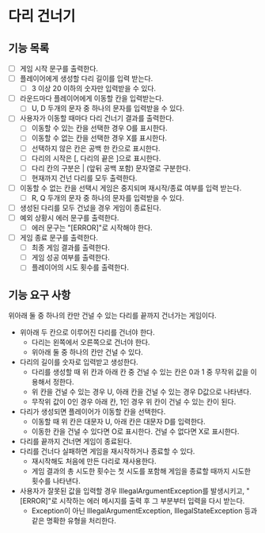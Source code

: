 # 다리 건너기

## 기능 목록
- [ ] 게임 시작 문구를 출력한다.
- [ ] 플레이어에게 생성할 다리 길이를 입력 받는다.
  - [ ] 3 이상 20 이하의 숫자만 입력받을 수 있다.
- [ ] 라운드마다 플레이어에게 이동할 칸을 입력받는다.
  - [ ] U, D 두개의 문자 중 하나의 문자를 입력받을 수 있다.
- [ ] 사용자가 이동할 때마다 다리 건너기 결과를 출력한다.
  - [ ] 이동할 수 있는 칸을 선택한 경우 O를 표시한다.
  - [ ] 이동할 수 없는 칸을 선택한 경우 X를 표시한다.
  - [ ] 선택하지 않은 칸은 공백 한 칸으로 표시한다.
  - [ ] 다리의 시작은 \[, 다리의 끝은 \]으로 표시한다.
  - [ ] 다리 칸의 구분은 \| (앞뒤 공백 포함) 문자열로 구분한다.
  - [ ] 현재까지 건넌 다리를 모두 출력한다.
- [ ] 이동할 수 없는 칸을 선택시 게임은 중지되며 재시작/종료 여부를 입력 받는다.
  - [ ] R, Q 두개의 문자 중 하나의 문자를 입력받을 수 있다.
- [ ] 생성된 다리를 모두 건넜을 경우 게임이 종료된다.
- [ ] 예외 상황시 에러 문구를 출력한다. 
  - [ ] 에러 문구는 "\[ERROR\]"로 시작해야 한다.
- [ ] 게임 종료 문구를 출력한다.
  - [ ] 최종 게임 결과를 출력한다.
  - [ ] 게임 성공 여부를 출력한다.
  - [ ] 플레이어의 시도 횟수를 출력한다.

## 기능 요구 사항
위아래 둘 중 하나의 칸만 건널 수 있는 다리를 끝까지 건너가는 게임이다.

- 위아래 두 칸으로 이루어진 다리를 건너야 한다.
  - 다리는 왼쪽에서 오른쪽으로 건너야 한다.
  - 위아래 둘 중 하나의 칸만 건널 수 있다.
- 다리의 길이를 숫자로 입력받고 생성한다.
  - 다리를 생성할 때 위 칸과 아래 칸 중 건널 수 있는 칸은 0과 1 중 무작위 값을 이용해서 정한다.
  - 위 칸을 건널 수 있는 경우 U, 아래 칸을 건널 수 있는 경우 D값으로 나타낸다.
  - 무작위 값이 0인 경우 아래 칸, 1인 경우 위 칸이 건널 수 있는 칸이 된다.
- 다리가 생성되면 플레이어가 이동할 칸을 선택한다.
  - 이동할 때 위 칸은 대문자 U, 아래 칸은 대문자 D를 입력한다.
  - 이동한 칸을 건널 수 있다면 O로 표시한다. 건널 수 없다면 X로 표시한다.
- 다리를 끝까지 건너면 게임이 종료된다.
- 다리를 건너다 실패하면 게임을 재시작하거나 종료할 수 있다.
  - 재시작해도 처음에 만든 다리로 재사용한다.
  - 게임 결과의 총 시도한 횟수는 첫 시도를 포함해 게임을 종료할 때까지 시도한 횟수를 나타낸다.
- 사용자가 잘못된 값을 입력할 경우 IllegalArgumentException를 발생시키고, "[ERROR]"로 시작하는 에러 메시지를 출력 후 그 부분부터 입력을 다시 받는다.
  - Exception이 아닌 IllegalArgumentException, IllegalStateException 등과 같은 명확한 유형을 처리한다.